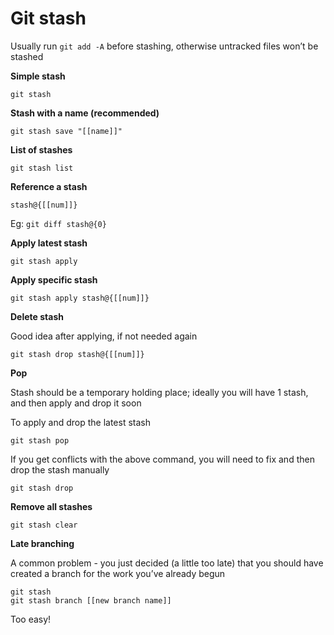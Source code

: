 Git stash
=========

Usually run `git add -A` before stashing, otherwise untracked files won’t be stashed

**Simple stash**

```
git stash
```

**Stash with a name (recommended)**

```
git stash save "[[name]]"
```

**List of stashes**

```
git stash list
```

**Reference a stash**

```
stash@{[[num]]}
```

Eg: `git diff stash@{0}`

**Apply latest stash**

```
git stash apply
```

**Apply specific stash**

```
git stash apply stash@{[[num]]}
```

**Delete stash**

Good idea after applying, if not needed again

```
git stash drop stash@{[[num]]}
```

**Pop**

Stash should be a temporary holding place; ideally you will have 1 stash, and then apply and drop it soon

To apply and drop the latest stash

```
git stash pop
```

If you get conflicts with the above command, you will need to fix and then drop the stash manually

```
git stash drop
```

**Remove all stashes**

```
git stash clear
```

**Late branching**

A common problem - you just decided (a little too late) that you should have created a branch for the work you’ve already begun

```
git stash
git stash branch [[new branch name]]
```

Too easy!
